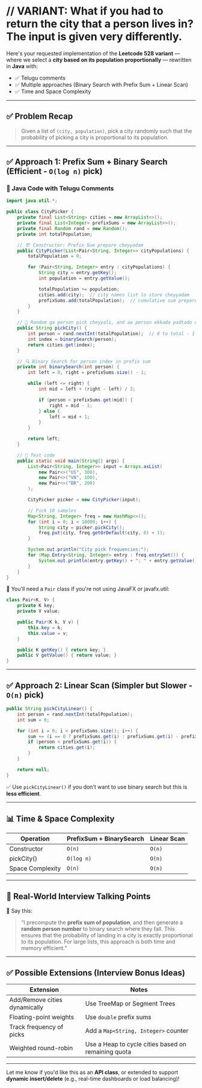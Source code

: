 # // VARIANT: What if you had to return the city that a person lives in? The input is given very differently.

Here's your requested implementation of the **Leetcode 528 variant** — where we select a **city based on its population proportionally** — rewritten in **Java** with:

* ✅ Telugu comments
* ✅ Multiple approaches (Binary Search with Prefix Sum + Linear Scan)
* ✅ Time and Space Complexity

---

## ✅ Problem Recap

> Given a list of `(city, population)`, pick a city randomly such that the probability of picking a city is proportional to its population.

---

## ✅ Approach 1: Prefix Sum + Binary Search (Efficient - `O(log n)` pick)

### 🔧 Java Code with Telugu Comments

```java
import java.util.*;

public class CityPicker {
    private final List<String> cities = new ArrayList<>();
    private final List<Integer> prefixSums = new ArrayList<>();
    private final Random rand = new Random();
    private int totalPopulation;

    // 🏗️ Constructor: Prefix Sum prepare cheyyadam
    public CityPicker(List<Pair<String, Integer>> cityPopulations) {
        totalPopulation = 0;

        for (Pair<String, Integer> entry : cityPopulations) {
            String city = entry.getKey();
            int population = entry.getValue();

            totalPopulation += population;
            cities.add(city);  // city names list lo store cheyyadam
            prefixSums.add(totalPopulation);  // cumulative sum prepare cheyyadam
        }
    }

    // 🔁 Random ga person pick cheyyali, and aa person ekkada padtado choodali
    public String pickCity() {
        int person = rand.nextInt(totalPopulation);  // 0 to total - 1
        int index = binarySearch(person);
        return cities.get(index);
    }

    // 🔍 Binary Search for person index in prefix sum
    private int binarySearch(int person) {
        int left = 0, right = prefixSums.size() - 1;

        while (left <= right) {
            int mid = left + (right - left) / 2;

            if (person < prefixSums.get(mid)) {
                right = mid - 1;
            } else {
                left = mid + 1;
            }
        }

        return left;
    }

    // 🚀 Test code
    public static void main(String[] args) {
        List<Pair<String, Integer>> input = Arrays.asList(
            new Pair<>("US", 300),
            new Pair<>("VN", 100),
            new Pair<>("BR", 200)
        );

        CityPicker picker = new CityPicker(input);

        // Pick 10 samples
        Map<String, Integer> freq = new HashMap<>();
        for (int i = 0; i < 10000; i++) {
            String city = picker.pickCity();
            freq.put(city, freq.getOrDefault(city, 0) + 1);
        }

        System.out.println("City pick frequencies:");
        for (Map.Entry<String, Integer> entry : freq.entrySet()) {
            System.out.println(entry.getKey() + ": " + entry.getValue());
        }
    }
}
```

🧱 You'll need a `Pair` class if you're not using JavaFX or javafx.util:

```java
class Pair<K, V> {
    private K key;
    private V value;

    public Pair(K k, V v) {
        this.key = k;
        this.value = v;
    }

    public K getKey() { return key; }
    public V getValue() { return value; }
}
```

---

## ✅ Approach 2: Linear Scan (Simpler but Slower - `O(n)` pick)

```java
public String pickCityLinear() {
    int person = rand.nextInt(totalPopulation);
    int sum = 0;

    for (int i = 0; i < prefixSums.size(); i++) {
        sum += (i == 0 ? prefixSums.get(i) : prefixSums.get(i) - prefixSums.get(i - 1));
        if (person < prefixSums.get(i)) {
            return cities.get(i);
        }
    }

    return null;
}
```

✅ Use `pickCityLinear()` if you don't want to use binary search but this is **less efficient**.

---

## 📊 Time & Space Complexity

| Operation        | PrefixSum + BinarySearch | Linear Scan |
| ---------------- | ------------------------ | ----------- |
| Constructor      | `O(n)`                   | `O(n)`      |
| pickCity()       | `O(log n)`               | `O(n)`      |
| Space Complexity | `O(n)`                   | `O(n)`      |

---

## 🧠 Real-World Interview Talking Points

🎤 Say this:

> “I precompute the **prefix sum of population**, and then generate a **random person number** to binary search where they fall. This ensures that the probability of landing in a city is exactly proportional to its population. For large lists, this approach is both time and memory efficient.”

---

## ✅ Possible Extensions (Interview Bonus Ideas)

| Extension                     | Notes                                               |
| ----------------------------- | --------------------------------------------------- |
| Add/Remove cities dynamically | Use TreeMap or Segment Trees                        |
| Floating-point weights        | Use `double` prefix sums                            |
| Track frequency of picks      | Add a `Map<String, Integer>` counter                |
| Weighted round-robin          | Use a Heap to cycle cities based on remaining quota |

---

Let me know if you'd like this as an **API class**, or extended to support **dynamic insert/delete** (e.g., real-time dashboards or load balancing)!
